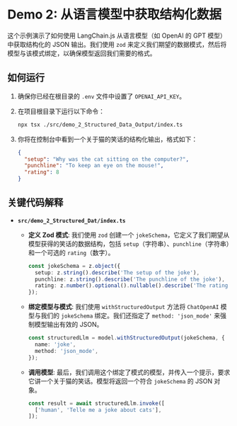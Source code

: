 # Demo 2: 从语言模型中获取结构化数据

这个示例演示了如何使用 LangChain.js 从语言模型（如 OpenAI 的 GPT 模型）中获取结构化的 JSON 输出。我们使用 `zod` 来定义我们期望的数据模式，然后将模型与该模式绑定，以确保模型返回我们需要的格式。

## 如何运行

1.  确保你已经在根目录的 `.env` 文件中设置了 `OPENAI_API_KEY`。

2.  在项目根目录下运行以下命令：

    ```bash
    npx tsx ./src/demo_2_Structured_Data_Output/index.ts
    ```

3.  你将在控制台中看到一个关于猫的笑话的结构化输出，格式如下：

    ```json
    {
      "setup": "Why was the cat sitting on the computer?",
      "punchline": "To keep an eye on the mouse!",
      "rating": 8
    }
    ```

## 关键代码解释

*   **`src/demo_2_Structured_Dat/index.ts`**

    *   **定义 Zod 模式**: 我们使用 `zod` 创建一个 `jokeSchema`，它定义了我们期望从模型获得的笑话的数据结构，包括 `setup`（字符串）、`punchline`（字符串）和一个可选的 `rating`（数字）。

        ```typescript
        const jokeSchema = z.object({
          setup: z.string().describe('The setup of the joke'),
          punchline: z.string().describe('The punchline of the joke'),
          rating: z.number().optional().nullable().describe('The rating of the joke'),
        });
        ```

    *   **绑定模型与模式**: 我们使用 `withStructuredOutput` 方法将 `ChatOpenAI` 模型与我们的 `jokeSchema` 绑定。我们还指定了 `method: 'json_mode'` 来强制模型输出有效的 JSON。

        ```typescript
        const structuredLlm = model.withStructuredOutput(jokeSchema, {
          name: 'joke',
          method: 'json_mode',
        });
        ```

    *   **调用模型**: 最后，我们调用这个绑定了模式的模型，并传入一个提示，要求它讲一个关于猫的笑话。模型将返回一个符合 `jokeSchema` 的 JSON 对象。

        ```typescript
        const result = await structuredLlm.invoke([
          ['human', 'Telle me a joke about cats'],
        ]);
        ```